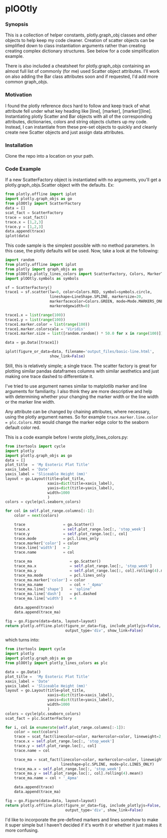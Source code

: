 # plOOtly

### Synopsis
This is a collection of helper constants, plotly.graph_obj classes and other
objects to help keep my code cleaner. Creation of scatter objects can be simplified
down to class instantiation arguments rather than creating creating complex dictionary
structures. See below for a code simplification example.

There is also included a cheatsheet for plotly.graph_objs containing an almost
full list of commonly (for me) used Scatter object attributes. I'll work
on also adding the Bar class attributes soon and if requested, I'd add more
common graph_objs.

### Motivation
I found the plotly reference docs hard to follow and keep track of what attribute
fell under what key heading like [line], [marker], [marker][line].
Instantiating plotly Scatter and Bar objects with all of the corresponding
attributes, dictionaries, colors and string objects clutters up my code.
Instead, I can instantiate from these pre-set objects to quickly and cleanly
create new Scatter objects and just assign data attributes.

### Installation
Clone the repo into a location on your path.

### Code Example
If a new ScatterFactory object is instantiated with no arguments, you'll
get a plotly.graph_objs.Scatter object with the defaults. Ex:

```` Python
from plotly.offline import iplot
import plotly.graph_objs as go
from plOOtly import ScatterFactory
data = []
scat_fact = ScatterFactory
trace = scat_fact()
trace.x = [1,2,3]
trace.y = [1,2,3]
data.append(trace)
iplot(data)
````
This code sample is the simplest possible with no method parameters. In this case, the plotly defaults will be used.
Now, take a look at the following:
``` Python
import random
from plotly.offline import iplot
from plotly import graph_objs as go
from plOOtly.plotly_lines_colors import ScatterFactory, Colors, MarkerTips, Mode, LineShape
import plOOtly.symbols as symbols

sf = ScatterFactory()
trace1 = sf.scatter(lw=0, color=Colors.RED, symbol=symbols.circle,
                    lineshape=LineShape.SPLINE, markersize=20,
                    markerfacecolor=Colors.GREEN, mode=Mode.MARKERS_ONLY,
                    markeredgewidth=0)

trace1.x = list(range(100))
trace1.y = list(range(100))
trace1.marker.color = list(range(100))
trace1.marker.colorscale = 'Viridis'
trace1.marker.size = list([random.random() * 50.0 for x in range(100)])

data = go.Data([trace1])

iplot(figure_or_data=data, filename='output_files/basic-line.html',
                    show_link=False)
```
Still, this is relatively simple; a single trace. The scatter factory is great for plotting similar
pandas dataframes columns with similar aesthetics and just making one trace dashed to differentiate it.

I've tried to use argument names similar to matplotlib marker and line arguments for familiarity. I also think
they are more descriptive and help with determining whether your changing the marker width or the line width or
the marker line width.

Any attribute can be changed by chaining attributes, where necessary, using the plotly argument names. So for
example `trace.marker.line.color = plc.Colors.RED` would change the marker edge color to the seaborn default color
red.

This is a code example before I wrote plotly_lines_colors.py:
``` Python
from itertools import cycle
import plotly
import plotly.graph_objs as go
data = []
plot_title  = 'My Esoteric Plot Title'
xaxis_label = 'Date'
yaxis_label = 'Sliceable Height (mm)'
layout = go.Layout(title=plot_title,
                   xaxis=dict(title=xaxis_label),
                   yaxis=dict(title=yaxis_label),
                   width=1000
                   )
colors = cycle(pcl.seaborn_colors)

for col in self.plot_range.columns[:-1]:
    color = next(colors)

    trace                 = go.Scatter()
    trace.x               = self.plot_range.loc[:, 'stop_week']
    trace.y               = self.plot_range.loc[:, col]
    trace.mode            = pcl.lines_only
    trace.marker['color'] = color
    trace.line['width']   = 2
    trace.name            = col

    trace_ma                 = go.Scatter()
    trace_ma.x               = self.plot_range.loc[:, 'stop_week']
    trace_ma.y               = self.plot_range.loc[:, col].rolling(4).mean()
    trace_ma.mode            = pcl.lines_only
    trace_ma.marker['color'] = color
    trace_ma.name            = col + '_4pma'
    trace_ma.line['shape']   = 'spline'
    trace_ma.line['dash']    = pcl.dashed
    trace_ma.line['width']   = 4

    data.append(trace)
    data.append(trace_ma)

fig = go.Figure(data=data, layout=layout)
return plotly.offline.plot(figure_or_data=fig, include_plotlyjs=False,
                           output_type='div', show_link=False)
```
which turns into:
``` Python
from itertools import cycle
import plotly
import plotly.graph_objs as go
from plOOtly import plotly_lines_colors as plc

data = go.Data()
plot_title =  'My Esoteric Plot Title'
xaxis_label = 'Date'
yaxis_label = 'Sliceable Height (mm)'
layout = go.Layout(title=plot_title,
                   xaxis=dict(title=xaxis_label),
                   yaxis=dict(title=yaxis_label),
                   width=1000
                   )
colors = cycle(plc.seaborn_colors)
scat_fact = plc.ScatterFactory

for i, col in enumerate(self.plot_range.columns[:-1]):
    color = next(colors)
    trace = scat_fact(linecolor=color, markercolor=color, lineweight=2, mode=plc.LINES_ONLY)
    trace.x = self.plot_range.loc[:, 'stop_week']
    trace.y = self.plot_range.loc[:, col]
    trace.name = col

    trace_ma = scat_fact(linecolor=color, markercolor=color, lineweight=4, dash=plc.DASHED,
                         lineshape=plc.SPLINE, mode=plc.LINES_ONLY)
    trace_ma.x = self.plot_range.loc[:, 'stop_week']
    trace_ma.y = self.plot_range.loc[:, col].rolling(4).mean()
    trace_ma.name = col + '_4pma'

    data.append(trace)
    data.append(trace_ma)

fig = go.Figure(data=data, layout=layout)
return plotly.offline.plot(figure_or_data=fig, include_plotlyjs=False,
                           output_type='div', show_link=False)
```

I'd like to incorporate the pre-defined markers and lines somehow to make it super simple but I haven't decided if it's worth it
or whether it just makes it more confusing.
